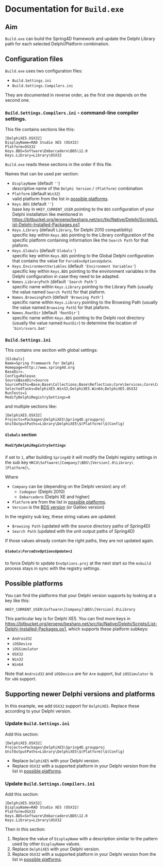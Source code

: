 # Documentation for `Build.exe`

## Aim

`Build.exe` can build the Spring4D framework and update the Delphi Library path for each selected Delphi/Platform combination.

## Configuration files

`Build.exe` uses two configuration files:

- `Build.Settings.ini`
- `Build.Settings.Compilers.ini`

They are documented in reverse order, as the first one depends on the second one.

### `Build.Settings.Compilers.ini` - command-line compiler settings.

This file contains sections like this:

    [DelphiXE5.OSX32]
    DisplayName=RAD Studio XE5 (OSX32)
    Platform=OSX32
    Keys.BDS=Software\Embarcadero\BDS\12.0
    Keys.Library=Library\OSX32

`Build.exe` reads these sections in the order if this file.

Names that can be used per section:

- `DisplayName` (default `''`)  
descriptive name of the `Delphi Version` / `(Platform)` combination
- `Platform` (default `Win32`)  
valid platform from the list in [possible platforms](#possiblePlatforms).
- `Keys.BDS` (default `''`)  
base key in `HKEY_CURRENT_USER` pointing to the `BDS` configuration of your Delphi installation like mentioned in <https://bitbucket.org/jeroenp/besharp.net/src/tip/Native/Delphi/Scripts/List-Delphi-Installed-Packages.ps1>
- `Keys.Library` (default `Library`, for Delphi 2010 compatibility)  
specific key within `Keys.BDS` pointing to the Library configuration of the specific platform containing information like the `Search Path` for that plaform.
- `Keys.Globals` (default`'Globals'`)  
specific key within `Keys.BDS` pointing to the Global Delphi configuration that contains the value for `ForceEnvOptionsUpdate`.
- `Keys.EnvironmentVariables` (default `'Environment Variables'`)  
specific key within `Keys.BDS` pointing to the environment variables in the Delphi configuration in case they need to be adapted.
- `Names.LibraryPath` (default `'Search Path'`)  
specific name within `Keys.Library` pointing to the Library Path (usually the value named `Search Path`) for that plaform.
- `Names.BrowsingPath` (default `'Browsing Path'`)  
specific name within `Keys.Library` pointing to the Browsing Path (usually the value named `Browsing Path`) for that plaform.
- `Names.RootDir` (default `'RootDir'`)  
specific name within `Keys.BDS` pointing to the Delphi root directory (usually the value named `RootDir`) to determine the location of `'bin\rsvars.bat'`

### `Build.Settings.ini`

This contains one section with global settings:

    [Globals]
    Name=Spring Framework for Delphi
    Homepage=http://www.spring4d.org
    BaseDir=.
    Config=Release
    SourceBaseDir=Source
    SourcePaths=Base;Base\Collections;Base\Reflection;Core\Services;Core\Container;Extensions\Utils;Extensions\Cryptography
    SelectedTasks=DelphiXE5.Win32;DelphiXE5.Win64;DelphiXE5.OSX32
    RunTests=1
    ModifyDelphiRegistrySettings=0

and multiple sections like:

    [DelphiXE5.OSX32]
    Projects=Packages\DelphiXE5\Spring4D.groupproj
    UnitOutputPaths=Library\DelphiXE5\$(Platform)\$(Config)

#### `Globals` section

##### `ModifyDelphiRegistrySettings` 

if set to `1`, after building `Spring4D` it will modify the Delphi registry settings in the sub key `HKCU\Software\[Company]\BDS\[Version].0\Library\[Platform]\`.

Where 

- `Company` can be (depending on the Delphi version) any of:
    - `Codegear` (Delphi 2010)
    - `Embarcadero` (Delphi XE and higher)
- `Platform` are from the list in [possible platforms](#possiblePlatforms).
- `Version` is the [BDS version](http://theroadtodelphi.wordpress.com/2010/10/27/detecting-installed-delphi-versions/) (or Galileo version)

In the registry sub key, these string values are updated:

- `Browsing Path` (updated with the source directory paths of Spring4D)
- `Search Path` (updated with the unit output paths of Spring4D)

If those values already contain the right paths, they are not updated again.

##### `Globals\ForceEnvOptionsUpdate=1` 

to force Delphi to update `EnvOptions.proj` at the next start so the `msbuild` process stays in sync with the registry settings.

## <a name='possiblePlatforms'>Possible platforms</a>

You can find the platforms that your Delphi version supports by looking at a key like this:

    HKEY_CURRENT_USER\Software\[Company]\BDS\[Version].0\Library

This particular key is for Delphi XE5. You can find more keys in <https://bitbucket.org/jeroenp/besharp.net/src/tip/Native/Delphi/Scripts/List-Delphi-Installed-Packages.ps1>, which supports these platform subkeys:

- `Android32`
- `iOSDevice`
- `iOSSimulator`
- `OSX32`
- `Win32`
- `Win64`

Note that `Android32` and `iOSDevice` are for `Arm` support, but `iOSSimulator` is for `x86` support.
 
## Supporting newer Delphi versions and platforms

In this example, we add `OSX32` support for `DelphiXE5`. Replace these according to your Delphi version.

### Update `Build.Settings.ini`

Add this section:

    [DelphiXE5.OSX32]
    Projects=Packages\DelphiXE5\Spring4D.groupproj
    UnitOutputPaths=Library\DelphiXE5\$(Platform)\$(Config)

- Replace `DelphiXE5` with your Delphi version.
- Replace `OSX32` with a supported platform in your Delphi version from the list in [possible platforms](#possiblePlatforms).

### Update `Build.Settings.Compilers.ini`

Add this section:

    [DelphiXE5.OSX32]
    DisplayName=RAD Studio XE5 (OSX32)
    Platform=OSX32
    Keys.BDS=Software\Embarcadero\BDS\12.0
    Keys.Library=Library\OSX32

Then in this section:

1. Replace the value of `DisplayName` with a description similar to the pattern used by other `DisplayName` values.
2. Replace `DelphiXE5` with your Delphi version.
3. Replace `OSX32` with a supported platform in your Delphi version from the list in [possible platforms](#possiblePlatforms).
